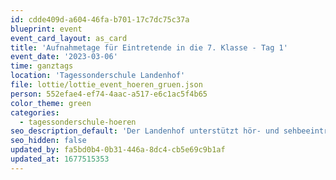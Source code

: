 ```yaml
---
id: cdde409d-a604-46fa-b701-17c7dc75c37a
blueprint: event
event_card_layout: as_card
title: 'Aufnahmetage für Eintretende in die 7. Klasse - Tag 1'
event_date: '2023-03-06'
time: ganztags
location: 'Tagessonderschule Landenhof'
file: lottie/lottie_event_hoeren_gruen.json
person: 552efae4-ef74-4aac-a517-e6c1ac5f4b65
color_theme: green
categories:
  - tagessonderschule-hoeren
seo_description_default: 'Der Landenhof unterstützt hör- und sehbeeinträchtigte Kinder & Jugendliche in ihrem selbstbestimmten Leben durch Förderung ihrer Fähigkeiten & Entwicklung'
seo_hidden: false
updated_by: fa5bd0b4-0b31-446a-8dc4-cb5e69c9b1af
updated_at: 1677515353
---
```

